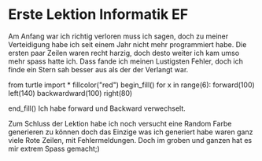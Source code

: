 # Erste Lektion Informatik EF
Am Anfang war ich richtig verloren muss ich sagen, doch zu meiner Verteidigung habe ich seit einem Jahr nicht mehr programmiert habe. 
Die ersten paar Zeilen waren recht harzig, doch desto weiter ich kam umso mehr spass hatte ich. 
Dass fande ich meinen Lustigsten Fehler, doch ich finde ein Stern sah besser aus als der der Verlangt war.

from turtle import *
fillcolor("red")
begin_fill()
for x in range(6):
    forward(100)
    left(140)
    backwardward(100)
    right(80)
    
end_fill()
Ich habe forward und Backward verwechselt. 

Zum Schluss der Lektion habe ich noch versucht eine Random Farbe generieren zu können doch das Einzige was ich generiert habe waren ganz viele Rote Zeilen, mit Fehlermeldungen.
Doch im groben und ganzen hat es mir extrem Spass gemacht;)